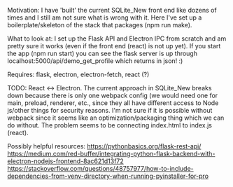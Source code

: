Motivation: I have 'built' the current SQLite_New front end like dozens of times and I still am not sure what is wrong with it. Here I've set up a boilerplate/skeleton of the stack that packages (npm run make).

What to look at: I set up the Flask API and Electron IPC from scratch and am pretty sure it works (even if the front end (react) is not up yet). If you start the app (npm run start) you can see the flask server is up through localhost:5000/api/demo_get_profile which returns in json! :)

Requires: flask, electron, electron-fetch, react (?)

TODO:
React <-> Electron. The current approach in SQLite_New breaks down because there is only one webpack config (we would need one for main, preload, renderer, etc., since they all have different access to Node js/other things for security reasons.
I'm not sure if it is possible without webpack since it seems like an optimization/packaging thing which we can do without. The problem seems to be connecting index.html to index.js (react).

Possibly helpful resources:
https://pythonbasics.org/flask-rest-api/
https://medium.com/red-buffer/integrating-python-flask-backend-with-electron-nodejs-frontend-8ac621d13f72
https://stackoverflow.com/questions/48757977/how-to-include-dependencies-from-venv-directory-when-running-pyinstaller-for-pro
